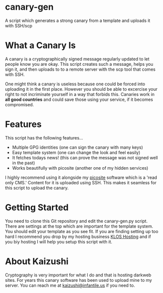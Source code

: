 # canary-gen
A script which generates a strong canary from a template and uploads it with SSH/scp

What a Canary Is
================

A canary is a cryptographically signed message regularly updated to let people know you are okay. This script creates such a message, helps you sign it, and then uploads to to a remote server with the scp tool that comes with SSH.

One might think a canary is useless because one could be forced into uploading it in the first place. However you should be able to excercise your right to not incriminate yourself in a way that forbids this. Canaries work in **all good countries** and could save those using your service, if it becomes compromised.

Features
========

This script has the following features...

* Multiple GPG identities (one can sign the canary with many keys)
* Easy template system (one can change the look and feel easily)
* It fetches todays news! (this can prove the message was not signed well in the past)
* Works beautifully with picosite (another one of my hidden services)

I highly recommend using it alongside my [picosite](https://github.com/kaizushi/picosite) software which is a 'read only CMS.' Content for it is uploaded using SSH. This makes it seamless for this script to upload the canary.

Getting Started
===============

You need to clone this Git repository and edit the canary-gen.py script. There are settings at the top which are important for the template system. You should edit your template as you see fit. If you are finding setting up too hard I recommend you drop by my hosting business [KLOS Hosting](https://kloshost.online) and if you biy hosting I will help you setup this script with it.

About Kaizushi
==============

Cryptography is very important for what I do and that is hosting darkweb sites. For years this canary software has been used to upload mine to my server. You can reach me at <kaizushi@infantile.us> if you need to.
